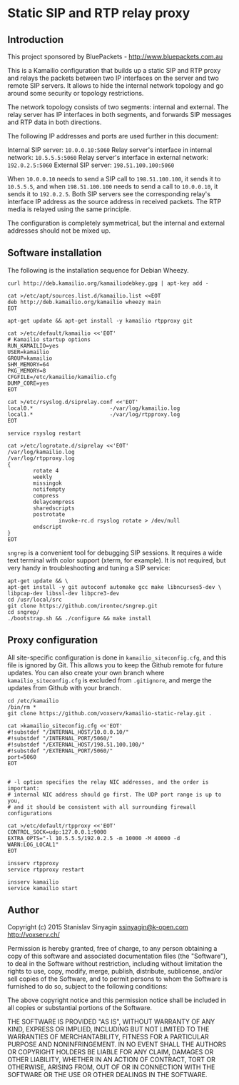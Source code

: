 Static SIP and RTP relay proxy
==============================

Introduction
------------

This project sponsored by BluePackets - http://www.bluepackets.com.au

This is a Kamailio configuration that builds up a static SIP and RTP
proxy and relays the packets between two IP interfaces on the server and
two remote SIP servers. It allows to hide the internal network topology
and go around some security or topology restrictions.

The network topology consists of two segments: internal and
external. The relay server has IP interfaces in both segments, and
forwards SIP messages and RTP data in both directions.

The following IP addresses and ports are used further in this document:

Internal SIP server: `10.0.0.10:5060`
Relay server's interface in internal network: `10.5.5.5:5060`
Relay server's interface in external network: `192.0.2.5:5060`
External SIP server: `198.51.100.100:5060`


When `10.0.0.10` needs to send a SIP call to `198.51.100.100`, it sends
it to `10.5.5.5`, and when `198.51.100.100` needs to send a call to
`10.0.0.10`, it sends it to `192.0.2.5`. Both SIP servers see the
corresponding relay's interface IP address as the source address in
received packets. The RTP media is relayed using the same principle.

The configuration is completely symmetrical, but the internal and
external addresses should not be mixed up.


Software installation
---------------------

The following is the installation sequence for Debian Wheezy.

```
curl http://deb.kamailio.org/kamailiodebkey.gpg | apt-key add -

cat >/etc/apt/sources.list.d/kamailio.list <<EOT
deb http://deb.kamailio.org/kamailio wheezy main
EOT

apt-get update && apt-get install -y kamailio rtpproxy git

cat >/etc/default/kamailio <<'EOT'
# Kamailio startup options
RUN_KAMAILIO=yes
USER=kamailio
GROUP=kamailio
SHM_MEMORY=64
PKG_MEMORY=8
CFGFILE=/etc/kamailio/kamailio.cfg
DUMP_CORE=yes
EOT

cat >/etc/rsyslog.d/siprelay.conf <<'EOT'
local0.*                        -/var/log/kamailio.log
local1.*                        -/var/log/rtpproxy.log
EOT

service rsyslog restart 

cat >/etc/logrotate.d/siprelay <<'EOT'
/var/log/kamailio.log
/var/log/rtpproxy.log
{
        rotate 4
        weekly
        missingok
        notifempty
        compress
        delaycompress
        sharedscripts
        postrotate
                invoke-rc.d rsyslog rotate > /dev/null
        endscript
}
EOT
```

`sngrep` is a convenient tool for debugging SIP sessions. It requires a
wide text terminal with color support (xterm, for example). It is not
required, but very handy in troubleshooting and tuning a SIP service:

```
apt-get update && \
apt-get install -y git autoconf automake gcc make libncurses5-dev \
libpcap-dev libssl-dev libpcre3-dev
cd /usr/local/src
git clone https://github.com/irontec/sngrep.git
cd sngrep/
./bootstrap.sh && ./configure && make install
```


Proxy configuration
-------------------

All site-specific configuration is done in `kamailio_siteconfig.cfg`,
and this file is ignored by Git. This allows you to keep the Github
remote for future updates. You can also create your own branch where
`kamailio_siteconfig.cfg` is excluded from `.gitignore`, and merge the
updates from Github with your branch.

```
cd /etc/kamailio
/bin/rm *
git clone https://github.com/voxserv/kamailio-static-relay.git .

cat >kamailio_siteconfig.cfg <<'EOT'
#!substdef "/INTERNAL_HOST/10.0.0.10/"
#!substdef "/INTERNAL_PORT/5060/"
#!substdef "/EXTERNAL_HOST/198.51.100.100/"
#!substdef "/EXTERNAL_PORT/5060/"
port=5060
EOT


# -l option specifies the relay NIC addresses, and the order is important:
# internal NIC address should go first. The UDP port range is up to you,
# and it should be consistent with all surrounding firewall configurations

cat >/etc/default/rtpproxy <<'EOT'
CONTROL_SOCK=udp:127.0.0.1:9000
EXTRA_OPTS="-l 10.5.5.5/192.0.2.5 -m 10000 -M 40000 -d WARN:LOG_LOCAL1"
EOT

insserv rtpproxy
service rtpproxy restart

insserv kamailio
service kamailio start
```


Author
------

Copyright (c) 2015 Stanislav Sinyagin <ssinyagin@k-open.com>
http://voxserv.ch/


Permission is hereby granted, free of charge, to any person obtaining a copy
of this software and associated documentation files (the "Software"), to deal
in the Software without restriction, including without limitation the rights
to use, copy, modify, merge, publish, distribute, sublicense, and/or sell
copies of the Software, and to permit persons to whom the Software is
furnished to do so, subject to the following conditions:

The above copyright notice and this permission notice shall be included in
all copies or substantial portions of the Software.

THE SOFTWARE IS PROVIDED "AS IS", WITHOUT WARRANTY OF ANY KIND, EXPRESS OR
IMPLIED, INCLUDING BUT NOT LIMITED TO THE WARRANTIES OF MERCHANTABILITY,
FITNESS FOR A PARTICULAR PURPOSE AND NONINFRINGEMENT. IN NO EVENT SHALL THE
AUTHORS OR COPYRIGHT HOLDERS BE LIABLE FOR ANY CLAIM, DAMAGES OR OTHER
LIABILITY, WHETHER IN AN ACTION OF CONTRACT, TORT OR OTHERWISE, ARISING FROM,
OUT OF OR IN CONNECTION WITH THE SOFTWARE OR THE USE OR OTHER DEALINGS IN
THE SOFTWARE.